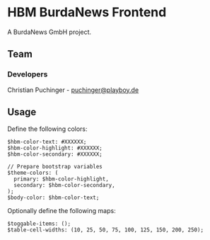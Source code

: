 # HBM BurdaNews Frontend

A BurdaNews GmbH project.

## Team

### Developers

Christian Puchinger - puchinger@playboy.de

## Usage

Define the following colors:
```
$hbm-color-text: #XXXXXX;
$hbm-color-highlight: #XXXXXX;
$hbm-color-secondary: #XXXXXX;

// Prepare bootstrap variables
$theme-colors: (
  primary: $hbm-color-highlight,
  secondary: $hbm-color-secondary,
);
$body-color: $hbm-color-text;
```

Optionally define the following maps:
```
$toggable-items: ();
$table-cell-widths: (10, 25, 50, 75, 100, 125, 150, 200, 250);
```
